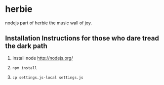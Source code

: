 # herbie

nodejs part of herbie the music wall of joy.

## Installation Instructions for those who dare tread the dark path

1. Install node http://nodejs.org/

2. `npm install`

3. `cp settings.js-local settings.js`